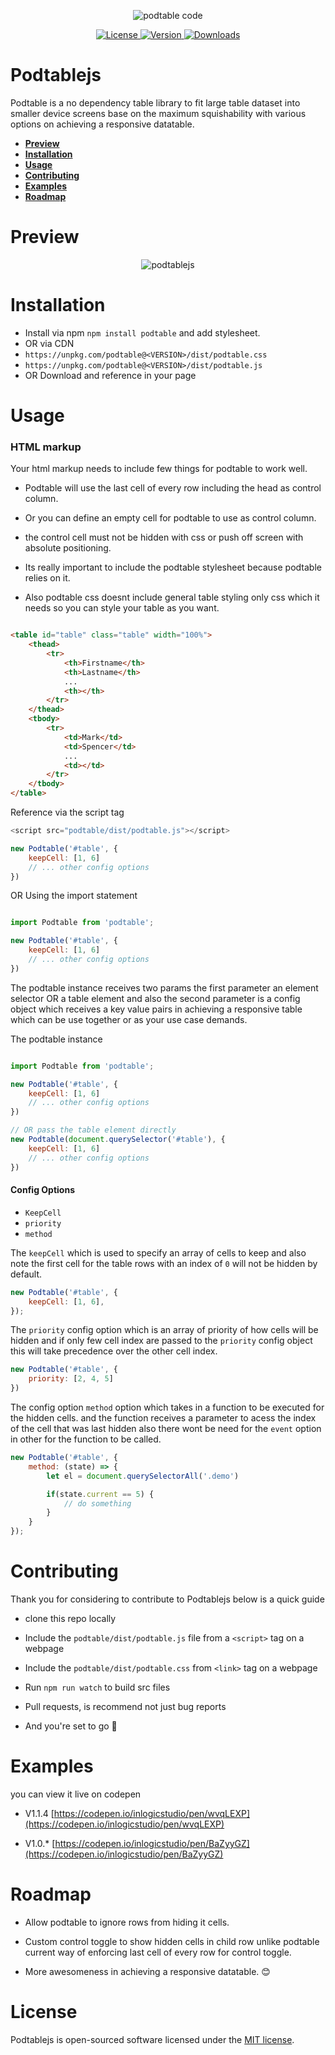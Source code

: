 <p align="center"><img src="/art/code.png" alt="podtable code"></p>

<p align="center">
    <a href="https://github.com/inlogicstudio/podtable">
        <img src="https://badgen.net/github/license/inlogicstudio/podtable?color=green" alt="License">
    </a>
    <a href="https://www.npmjs.com/package/podtable">
        <img src="https://badgen.net/npm/v/podtable?color=red" alt="Version">
    </a>
    <a href="https://www.npmjs.com/package/podtable">
        <img src="https://badgen.net/npm/dt/podtable" alt="Downloads">
    </a>
</p>

# Podtablejs

Podtable is a no dependency table library to fit large table dataset into smaller device screens base on the maximum squishability with various options on achieving a responsive datatable.

- [**Preview**](#preview)
- [**Installation**](#installation)
- [**Usage**](#usage)
- [**Contributing**](#contributing)
- [**Examples**](#examples)
- [**Roadmap**](#roadmap)


# Preview

<p align="center">
    <img src="art/podtablejs.png" alt="podtablejs">
</p>

# Installation

* Install via npm `npm install podtable` and add stylesheet.
* OR via CDN 
*  `https://unpkg.com/podtable@<VERSION>/dist/podtable.css`
*  `https://unpkg.com/podtable@<VERSION>/dist/podtable.js`
* OR Download and reference in your page


# Usage

### HTML markup

Your html markup needs to include few things for podtable to work well.

* Podtable will use the last cell of every row including the head as control column.

* Or you can define an empty cell for podtable to use as control column.

* the control cell must not be hidden with css or push off screen with absolute positioning.

* Its really important to include the podtable stylesheet because podtable relies on it.

* Also podtable css doesnt include general table styling only css which it needs so you can style your table as you want.


```html

<table id="table" class="table" width="100%">
    <thead>
        <tr>
            <th>Firstname</th>
            <th>Lastname</th>
            ...
            <th></th>
        </tr>
    </thead>
    <tbody>
        <tr>
            <td>Mark</td>
            <td>Spencer</td>
            ...
            <td></td>
        </tr>
    </tbody>
</table>

```

Reference via the script tag

```js
<script src="podtable/dist/podtable.js"></script> 

new Podtable('#table', {
    keepCell: [1, 6]
    // ... other config options
})

```

OR Using the import statement 

```js

import Podtable from 'podtable';

new Podtable('#table', {
    keepCell: [1, 6]
    // ... other config options
})

```

The podtable instance receives two params the first parameter an element selector OR a table element and also the second parameter is a config object which receives a key value pairs in achieving a responsive table which can be use together or as your use case demands.

The podtable instance

```js

import Podtable from 'podtable';

new Podtable('#table', {
    keepCell: [1, 6]
    // ... other config options
})

// OR pass the table element directly
new Podtable(document.querySelector('#table'), {
    keepCell: [1, 6]
    // ... other config options
})

```

#### Config Options

* `KeepCell`
* `priority`
* `method`

The `keepCell` which is used to specify an array of cells to keep
and also note the first cell for the table rows with an index of `0` will not be hidden by default.

```js
new Podtable('#table', {
    keepCell: [1, 6],
});
```

The `priority` config option which is an array of priority of how cells will be hidden and if only few cell index are passed to the `priority` config object this will take precedence over the other cell index.

```js
new Podtable('#table', {
    priority: [2, 4, 5]
})
```
The config option `method` option which takes in a function to be executed for the hidden cells. and the function receives a parameter to acess the index of the cell that was last hidden also there wont be need for the `event` option in other for the function to be called.

```js
new Podtable('#table', {
    method: (state) => {
        let el = document.querySelectorAll('.demo')

        if(state.current == 5) {
            // do something
        }
    }
});
```


# Contributing

Thank you for considering to contribute to Podtablejs below is a quick guide

* clone this repo locally

* Include the `podtable/dist/podtable.js` file from a `<script>` tag on a webpage
* Include the  `podtable/dist/podtable.css` from `<link>` tag on a webpage

* Run  `npm run watch` to build src files

* Pull requests, is recommend not just bug reports 
* And you're set to go &#128079;


# Examples
you can view it live on codepen

* V1.1.4 [https://codepen.io/inlogicstudio/pen/wvqLEXP](https://codepen.io/inlogicstudio/pen/wvqLEXP)

* V1.0.* [https://codepen.io/inlogicstudio/pen/BaZyyGZ](https://codepen.io/inlogicstudio/pen/BaZyyGZ) 

# Roadmap
* Allow podtable to ignore rows from hiding it cells.

* Custom control toggle to show hidden cells in child row unlike podtable current way of enforcing last cell of every row for control toggle.

* More awesomeness in achieving a responsive datatable. &#128522;

# License

Podtablejs is open-sourced software licensed under the [MIT license](LICENSE.md).